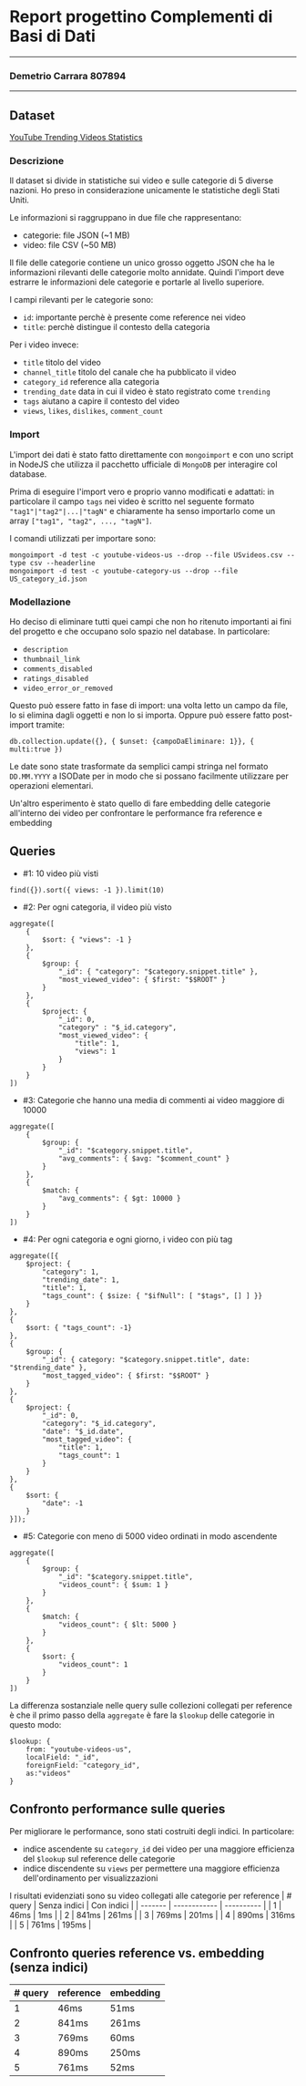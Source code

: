 # Report progettino Complementi di Basi di Dati
---
### Demetrio Carrara 807894
---
## Dataset
[YouTube Trending Videos Statistics](https://www.kaggle.com/datasnaek/youtube-new/)
### Descrizione
Il dataset si divide in statistiche sui video e sulle categorie di 5 diverse nazioni. Ho preso in considerazione unicamente le statistiche degli Stati Uniti.

Le informazioni si raggruppano in due file che rappresentano:
* categorie: file JSON (~1 MB)
* video: file CSV (~50 MB)

Il file delle categorie contiene un unico grosso oggetto JSON che ha le informazioni rilevanti delle categorie molto annidate. Quindi l'import deve estrarre le informazioni dele categorie e portarle al livello superiore.

I campi rilevanti per le categorie sono:
* `id`: importante perchè è presente come reference nei video
* `title`: perchè distingue il contesto della categoria

Per i video invece:
* `title` titolo del video
* `channel_title` titolo del canale che ha pubblicato il video
* `category_id` reference alla categoria
* `trending_date` data in cui il video è stato registrato come `trending`
* `tags` aiutano a capire il contesto del video
* `views`, `likes`, `dislikes`, `comment_count` 

### Import
L'import dei dati è stato fatto direttamente con `mongoimport` e con uno script in NodeJS che utilizza il pacchetto ufficiale di `MongoDB` per interagire col database.

Prima di eseguire l'import vero e proprio vanno modificati e adattati: in particolare il campo `tags` nei video è scritto nel seguente formato `"tag1"|"tag2"|...|"tagN"` e chiaramente ha senso importarlo come un array `["tag1", "tag2", ..., "tagN"]`.

I comandi utilizzati per importare sono:
```shell
mongoimport -d test -c youtube-videos-us --drop --file USvideos.csv --type csv --headerline
mongoimport -d test -c youtube-category-us --drop --file US_category_id.json
```


### Modellazione
Ho deciso di eliminare tutti quei campi che non ho ritenuto importanti ai fini del progetto e che occupano solo spazio nel database. In particolare: 
* `description`
* `thumbnail_link`
* `comments_disabled`
* `ratings_disabled`
* `video_error_or_removed`

Questo può essere fatto in fase di import: una volta letto un campo da file, lo si elimina dagli oggetti e non lo si importa. Oppure può essere fatto post-import tramite:
```mongodb
db.collection.update({}, { $unset: {campoDaEliminare: 1}}, { multi:true })
```
Le date sono state trasformate da semplici campi stringa nel formato `DD.MM.YYYY` a ISODate per in modo che si possano facilmente utilizzare per operazioni elementari.

Un'altro esperimento è stato quello di fare embedding delle categorie all'interno dei video per confrontare le performance fra reference e embedding

## Queries
* #1: 10 video più visti
```mongodb
find({}).sort({ views: -1 }).limit(10)
```   
* #2: Per ogni categoria, il video più visto
```mongodb
aggregate([
    {
        $sort: { "views": -1 }
    },
    {
        $group: {
            "_id": { "category": "$category.snippet.title" },
            "most_viewed_video": { $first: "$$ROOT" }
        }
    },
    {
        $project: {
            "_id": 0,
            "category" : "$_id.category",
            "most_viewed_video": {
                "title": 1,
                "views": 1
            }
        }
    }
])
```
* #3: Categorie che hanno una media di commenti ai video maggiore di 10000
```mongodb
aggregate([
    {
        $group: {
            "_id": "$category.snippet.title",
            "avg_comments": { $avg: "$comment_count" }
        }
    },
    {
        $match: {
            "avg_comments": { $gt: 10000 }
        }
    }
])
```      
* #4: Per ogni categoria e ogni giorno, i video con più tag
```mongodb    
aggregate([{
    $project: {
        "category": 1,
        "trending_date": 1,
        "title": 1,
        "tags_count": { $size: { "$ifNull": [ "$tags", [] ] }}
    }
},
{
    $sort: { "tags_count": -1}
},
{
    $group: {
        "_id": { category: "$category.snippet.title", date: "$trending_date" },
        "most_tagged_video": { $first: "$$ROOT" }
    }
},
{
    $project: {
        "_id": 0,
        "category": "$_id.category",
        "date": "$_id.date",
        "most_tagged_video": {
            "title": 1,
            "tags_count": 1
        }
    }
},
{
    $sort: {
        "date": -1
    }
}]);
```      
* #5: Categorie con meno di 5000 video ordinati in modo ascendente
```mongodb
aggregate([
    {
        $group: {
            "_id": "$category.snippet.title",
            "videos_count": { $sum: 1 }
        }
    },
    {
        $match: {
            "videos_count": { $lt: 5000 }
        }
    },
    {
        $sort: {
            "videos_count": 1
        }
    }
])
```     
La differenza sostanziale nelle query sulle collezioni collegati per reference è che il primo passo della `aggregate` è fare la `$lookup` delle categorie in questo modo:
```mongodb
$lookup: { 
    from: "youtube-videos-us",
    localField: "_id",
    foreignField: "category_id",
    as:"videos" 
}
```
## Confronto performance sulle queries
Per migliorare le performance, sono stati costruiti degli indici. In particolare: 
* indice ascendente su `category_id` dei video per una maggiore efficienza del `$lookup` sul reference delle categorie
* indice discendente su `views` per permettere una maggiore efficienza dell'ordinamento per visualizzazioni

I risultati evidenziati sono su video collegati alle categorie per reference
| # query | Senza indici | Con indici |
| ------- | ------------ | ---------- |
| 1       | 46ms         | 1ms        |
| 2       | 841ms        | 261ms      |
| 3       | 769ms        | 201ms      |
| 4       | 890ms        | 316ms      |
| 5       | 761ms        | 195ms      |

## Confronto queries reference vs. embedding (senza indici)
| # query | reference | embedding |
| ------- | --------- | --------- |
| 1       | 46ms      | 51ms      |
| 2       | 841ms     | 261ms     |
| 3       | 769ms     | 60ms      |
| 4       | 890ms     | 250ms     |
| 5       | 761ms     | 52ms      |